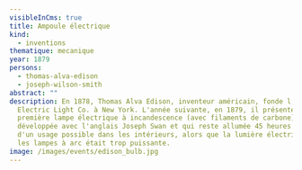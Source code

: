 ```yaml
---
visibleInCms: true
title: Ampoule électrique
kind:
  - inventions
thematique: mecanique
year: 1879
persons:
  - thomas-alva-edison
  - joseph-wilson-smith
abstract: ""
description: En 1878, Thomas Alva Edison, inventeur américain, fonde l'Edison
  Electric Light Co. à New York. L'année suivante, en 1879, il présente la
  première lampe électrique à incandescence (avec filaments de carbone)
  développée avec l'anglais Joseph Swan et qui reste allumée 45 heures. Elle est
  d'un usage possible dans les intérieurs, alors que la lumière électrique avec
  les lampes à arc était trop puissante.
image: /images/events/edison_bulb.jpg
---
```


